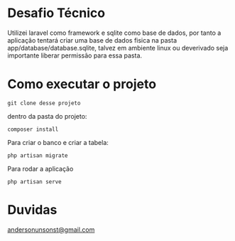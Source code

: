 
# Desafio Técnico

Utilizei laravel como framework e sqlite como base de dados, por tanto a aplicação tentará criar uma base de dados fisica na pasta app/database/database.sqlite, talvez em ambiente linux ou deverivado seja importante liberar permissão para essa pasta.

# Como executar o projeto


`git clone desse projeto`

dentro da pasta do projeto:

`composer install`

Para criar o banco e criar a tabela:

`php artisan migrate`

Para rodar a aplicação

`php artisan serve`

# Duvidas 

andersonunsonst@gmail.com 
